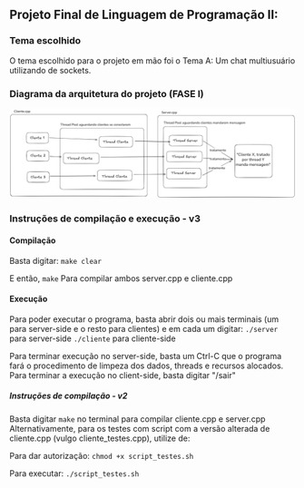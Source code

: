 ## Projeto Final de Linguagem de Programação II: 

### Tema escolhido
O tema escolhido para o projeto em mão foi o Tema A: Um chat multiusuário utilizando de sockets.

### Diagrama da arquitetura do projeto (FASE I)
![Diagrama da arquitetura do projeto](https://github.com/JosueGuedes/ProjetoFinal-LP2/blob/main/DiagramaFase1.png)

### Instruções de compilação e execução - v3
#### Compilação
Basta digitar:
`make clear`

E então, 
`make`
Para compilar ambos server.cpp e cliente.cpp

#### Execução
Para poder executar o programa, basta abrir dois ou mais terminais (um para server-side e o resto para clientes) e em cada um digitar:
`./server` para server-side
`./cliente` para cliente-side

Para terminar execução no server-side, basta um Ctrl-C que o programa fará o procedimento de limpeza dos dados, threads e recursos alocados.
Para terminar a execução no client-side, basta digitar "/sair"

##### Instruções de compilação - v2
Basta digitar `make` no terminal para compilar cliente.cpp e server.cpp
Alternativamente, para os testes com script com a versão alterada de cliente.cpp (vulgo cliente_testes.cpp), utilize de:

Para dar autorização:
`chmod +x script_testes.sh`

Para executar:
`./script_testes.sh`

